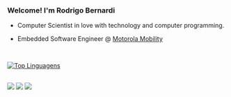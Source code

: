 ### Welcome! I'm Rodrigo Bernardi

- Computer Scientist in love with technology and computer programming. 

- Embedded Software Engineer @ [Motorola Mobility](https://www.linkedin.com/company/motorola-mobility/)

<br>

[![Top Linguagens](https://github-readme-stats.vercel.app/api/top-langs/?username=rhobernardi&theme=chartreuse-dark&layout=compact)](https://github.com/rhobernardi)

<br>

<div>
  <a href="https://www.linkedin.com/in/rodrigonbernardi" target="_blank"><img src="https://img.shields.io/badge/LinkedIn-0077B5?style=for-the-badge&logo=linkedin&logoColor=white" target="_blank"></a>
  <a href="https://instagram.com/aidroid.art" target="_blank"><img src="https://img.shields.io/badge/-Instagram-%23E4405F?style=for-the-badge&logo=instagram&logoColor=white" target="_blank"></a>
  <a href="https://t.me/rhobernardi" target="_blank"><img src="https://img.shields.io/badge/Telegram-2CA5E0?style=for-the-badge&logo=telegram&logoColor=white" target="_blank"></a>
</div>

<!--
**rhobernardi/rhobernardi** is a ✨ _special_ ✨ repository because its `README.md` (this file) appears on your GitHub profile.

Here are some ideas to get you started:

- 🔭 I’m currently working on ...
- 🌱 I’m currently learning ...
- 👯 I’m looking to collaborate on ...
- 🤔 I’m looking for help with ...
- 💬 Ask me about ...
- 📫 How to reach me: ...
- 😄 Pronouns: ...
- ⚡ Fun fact: ...
-->

